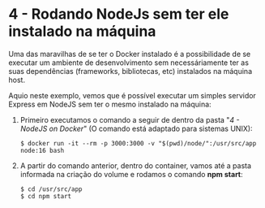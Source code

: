 # 4 - Rodando NodeJs sem ter ele instalado na máquina

Uma das maravilhas de se ter o Docker instalado é a possibilidade de se executar um ambiente de desenvolvimento sem necessáriamente ter as suas dependências (frameworks, bibliotecas, etc) instalados na máquina host.

Aquio neste exemplo, vemos que é possível executar um simples servidor Express em NodeJS sem ter o mesmo instalado na máquina:

1. Primeiro executamos o comando a seguir de dentro da pasta "*4 - NodeJS on Docker*" (O comando está adaptado para sistemas UNIX):

    ```shell
    $ docker run -it --rm -p 3000:3000 -v "$(pwd)/node/":/usr/src/app node:16 bash
    ```

2. A partir do comando anterior, dentro do container, vamos até a pasta informada na criação do volume e rodamos o comando **npm start**:
    ```shell
    $ cd /usr/src/app
    $ cd npm start
    ```
